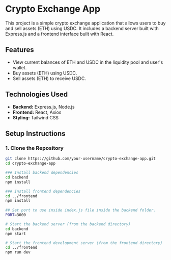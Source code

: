 # Crypto Exchange App

This project is a simple crypto exchange application that allows users to buy and sell assets (ETH) using USDC. It includes a backend server built with Express.js and a frontend interface built with React.

## Features

- View current balances of ETH and USDC in the liquidity pool and user's wallet.
- Buy assets (ETH) using USDC.
- Sell assets (ETH) to receive USDC.

## Technologies Used

- **Backend:** Express.js, Node.js
- **Frontend:** React, Axios
- **Styling:** Tailwind CSS

## Setup Instructions

### 1. Clone the Repository

```bash
git clone https://github.com/your-username/crypto-exchange-app.git
cd crypto-exchange-app

### Install backend dependencies
cd backend
npm install

### Install frontend dependencies
cd ../frontend
npm install
 
## Set port to use inside index.js file inside the backend folder.
PORT=3000

# Start the backend server (from the backend directory)
cd backend
npm start

# Start the frontend development server (from the frontend directory)
cd ../frontend
npm run dev
